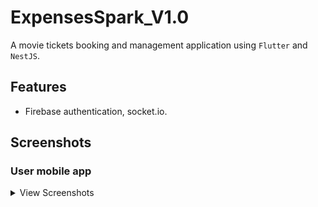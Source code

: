 # ExpensesSpark_V1.0


A movie tickets booking and management application using `Flutter` and `NestJS`.

## Features

-   Firebase authentication, socket.io.

## Screenshots

### User mobile app


<details>
    <summary>View Screenshots</summary>
    <br>

|  |  |  |
| :---:  | :---:  | :---:  |
| ![Sign Page 1](https://github.com/PoovarasanKG/ExpensesSpark/assets/77930091/27735729-ad6b-4463-b56e-f9f041e2ccca)      |![Dashboard 2](https://github.com/PoovarasanKG/ExpensesSpark/assets/77930091/c9833678-03bd-42fe-b197-aca66238e376)  | ![Screenshot_New_Account_Add](https://github.com/PoovarasanKG/ExpensesSpark/assets/77930091/5196bfc5-5ee3-44a8-a798-3722c402ed85)
|![Screenshot_AccountDetailsPage](https://github.com/PoovarasanKG/ExpensesSpark/assets/77930091/0a647251-1516-4c80-9265-f87884cded51) |![Screenshot_NewTranctionsAddPage](https://github.com/PoovarasanKG/ExpensesSpark/assets/77930091/cbea9c2e-ad5e-4e3a-b736-e6b76ccf6801) |![Screenshot_AccountListPage](https://github.com/PoovarasanKG/ExpensesSpark/assets/77930091/12201f2e-8565-4388-bfb7-334442e37c11)
| ![Screenshot_TransactionDetailsPage](https://github.com/PoovarasanKG/ExpensesSpark/assets/77930091/dfb5e817-0dfa-4edc-92cf-6d6533a178a6) | ![Screenshot_ReportPage](https://github.com/PoovarasanKG/ExpensesSpark/assets/77930091/434e83b0-8463-4745-907e-768b8fdd329f) | ![Screenshot_ChartPageAll](https://github.com/PoovarasanKG/ExpensesSpark/assets/77930091/88937bfa-9372-4fbd-9a02-4edede639bd0)
| ![Screenshot_ChartPageIncome](https://github.com/PoovarasanKG/ExpensesSpark/assets/77930091/3a9fc871-c2c5-45aa-b1c5-97a7222f6dbd) | ![Screenshot_ChartPageExpenses](https://github.com/PoovarasanKG/ExpensesSpark/assets/77930091/a7921e71-201e-4ba8-a659-52c554c1251b)| ![Settings 3](https://github.com/PoovarasanKG/ExpensesSpark/assets/77930091/d8be15be-5cef-4f78-8345-17715c28879a)


</details>     
